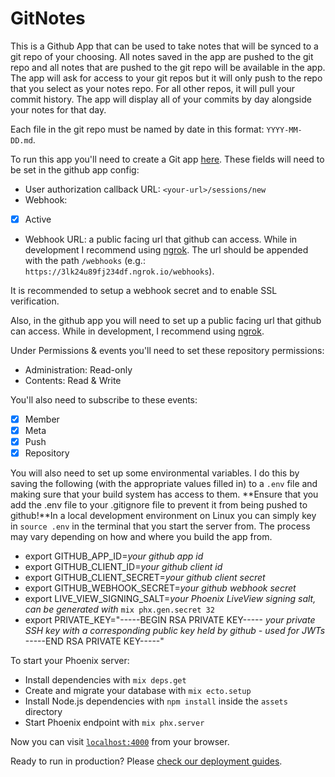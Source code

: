 # GitNotes

This is a Github App that can be used to take notes that will be synced to a git repo of your choosing. All notes saved in the app are pushed to the git repo and all notes that are pushed to the git repo will be available in the app. The app will ask for access to your git repos but it will only push to the repo that you select as your notes repo. For all other repos, it will pull your commit history. The app will display all of your commits by day alongside your notes for that day.

Each file in the git repo must be named by date in this format: `YYYY-MM-DD.md`.

To run this app you'll need to create a Git app [here](https://github.com/settings/apps). These fields will need to be set in the github app config:

- User authorization callback URL: `<your-url>/sessions/new`
- Webhook:
- [x] Active
- Webhook URL: a public facing url that github can access. While in development I recommend using [ngrok](). The url should be appended with the path `/webhooks` (e.g.: `https://3lk24u89fj234df.ngrok.io/webhooks`).

It is recommended to setup a webhook secret and to enable SSL verification. 

Also, in the github app you will need to set up a public facing url that github can access. While in development, I recommend using [ngrok](https://ngrok.com/).

Under Permissions & events you'll need to set these repository permissions:
- Administration: Read-only
- Contents: Read & Write

You'll also need to subscribe to these events:
- [x] Member
- [x] Meta
- [x] Push
- [x] Repository

You will also need to set up some environmental variables. I do this by saving the following (with the appropriate values filled in) to a `.env` file and making sure that your build system has access to them. **Ensure that you add the .env file to your .gitignore file to prevent it from being pushed to github!**In a local development environment on Linux you can simply key in `source .env` in the terminal that you start the server from. The process may vary depending on how and where you build the app from.

- export GITHUB_APP_ID=*your github app id*
- export GITHUB_CLIENT_ID=*your github client id*
- export GITHUB_CLIENT_SECRET=*your github client secret*
- export GITHUB_WEBHOOK_SECRET=*your github webhook secret*
- export LIVE_VIEW_SIGNING_SALT=*your Phoenix LiveView signing salt, can be generated with* `mix phx.gen.secret 32`
- export PRIVATE_KEY="-----BEGIN RSA PRIVATE KEY-----
*your private SSH key with a corresponding public key held by github - used for JWTs*
-----END RSA PRIVATE KEY-----"

To start your Phoenix server:

  * Install dependencies with `mix deps.get`
  * Create and migrate your database with `mix ecto.setup`
  * Install Node.js dependencies with `npm install` inside the `assets` directory
  * Start Phoenix endpoint with `mix phx.server`

Now you can visit [`localhost:4000`](http://localhost:4000) from your browser.

Ready to run in production? Please [check our deployment guides](https://hexdocs.pm/phoenix/deployment.html).
